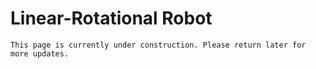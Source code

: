 # Linear-Rotational Robot

```{admonition} Under Construction
This page is currently under construction. Please return later for more updates.
```
